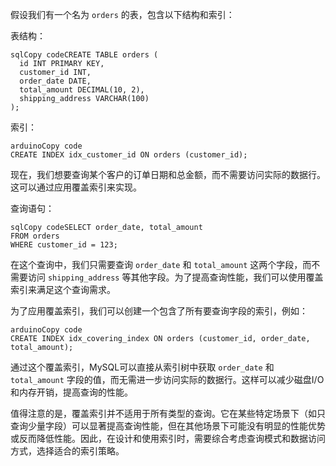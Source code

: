 假设我们有一个名为 `orders` 的表，包含以下结构和索引：

表结构：

```
sqlCopy codeCREATE TABLE orders (
  id INT PRIMARY KEY,
  customer_id INT,
  order_date DATE,
  total_amount DECIMAL(10, 2),
  shipping_address VARCHAR(100)
);
```

索引：

```
arduinoCopy code
CREATE INDEX idx_customer_id ON orders (customer_id);
```

现在，我们想要查询某个客户的订单日期和总金额，而不需要访问实际的数据行。这可以通过应用覆盖索引来实现。

查询语句：

```
sqlCopy codeSELECT order_date, total_amount
FROM orders
WHERE customer_id = 123;
```

在这个查询中，我们只需要查询 `order_date` 和 `total_amount` 这两个字段，而不需要访问 `shipping_address` 等其他字段。为了提高查询性能，我们可以使用覆盖索引来满足这个查询需求。

为了应用覆盖索引，我们可以创建一个包含了所有要查询字段的索引，例如：

```
arduinoCopy code
CREATE INDEX idx_covering_index ON orders (customer_id, order_date, total_amount);
```

通过这个覆盖索引，MySQL可以直接从索引树中获取 `order_date` 和 `total_amount` 字段的值，而无需进一步访问实际的数据行。这样可以减少磁盘I/O和内存开销，提高查询的性能。

值得注意的是，覆盖索引并不适用于所有类型的查询。它在某些特定场景下（如只查询少量字段）可以显著提高查询性能，但在其他场景下可能没有明显的性能优势或反而降低性能。因此，在设计和使用索引时，需要综合考虑查询模式和数据访问方式，选择适合的索引策略。